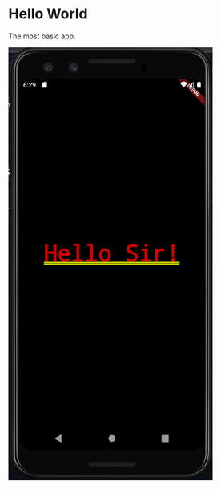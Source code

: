 # Hello World

The most basic app.

![alt text](https://github.com/AshishBhatti/Programming-Practice/blob/master/flutter_book_65ex_apps_codes/1_build_method/Capture.PNG)
